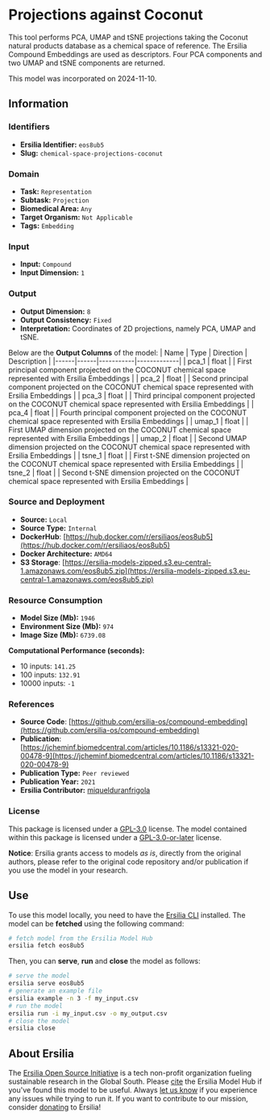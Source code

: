 # Projections against Coconut

This tool performs PCA, UMAP and tSNE projections taking the Coconut natural products database as a chemical space of reference. The Ersilia Compound Embeddings are used as descriptors. Four PCA components and two UMAP and tSNE components are returned.

This model was incorporated on 2024-11-10.

## Information
### Identifiers
- **Ersilia Identifier:** `eos8ub5`
- **Slug:** `chemical-space-projections-coconut`

### Domain
- **Task:** `Representation`
- **Subtask:** `Projection`
- **Biomedical Area:** `Any`
- **Target Organism:** `Not Applicable`
- **Tags:** `Embedding`

### Input
- **Input:** `Compound`
- **Input Dimension:** `1`

### Output
- **Output Dimension:** `8`
- **Output Consistency:** `Fixed`
- **Interpretation:** Coordinates of 2D projections, namely PCA, UMAP and tSNE.

Below are the **Output Columns** of the model:
| Name | Type | Direction | Description |
|------|------|-----------|-------------|
| pca_1 | float |  | First principal component projected on the COCONUT chemical space represented with Ersilia Embeddings |
| pca_2 | float |  | Second principal component projected on the COCONUT chemical space represented with Ersilia Embeddings |
| pca_3 | float |  | Third principal component projected on the COCONUT chemical space represented with Ersilia Embeddings |
| pca_4 | float |  | Fourth principal component projected on the COCONUT chemical space represented with Ersilia Embeddings |
| umap_1 | float |  | First UMAP dimension projected on the COCONUT chemical space represented with Ersilia Embeddings |
| umap_2 | float |  | Second UMAP dimension projected on the COCONUT chemical space represented with Ersilia Embeddings |
| tsne_1 | float |  | First t-SNE dimension projected on the COCONUT chemical space represented with Ersilia Embeddings |
| tsne_2 | float |  | Second t-SNE dimension projected on the COCONUT chemical space represented with Ersilia Embeddings |


### Source and Deployment
- **Source:** `Local`
- **Source Type:** `Internal`
- **DockerHub**: [https://hub.docker.com/r/ersiliaos/eos8ub5](https://hub.docker.com/r/ersiliaos/eos8ub5)
- **Docker Architecture:** `AMD64`
- **S3 Storage**: [https://ersilia-models-zipped.s3.eu-central-1.amazonaws.com/eos8ub5.zip](https://ersilia-models-zipped.s3.eu-central-1.amazonaws.com/eos8ub5.zip)

### Resource Consumption
- **Model Size (Mb):** `1946`
- **Environment Size (Mb):** `974`
- **Image Size (Mb):** `6739.08`

**Computational Performance (seconds):**
- 10 inputs: `141.25`
- 100 inputs: `132.91`
- 10000 inputs: `-1`

### References
- **Source Code**: [https://github.com/ersilia-os/compound-embedding](https://github.com/ersilia-os/compound-embedding)
- **Publication**: [https://jcheminf.biomedcentral.com/articles/10.1186/s13321-020-00478-9](https://jcheminf.biomedcentral.com/articles/10.1186/s13321-020-00478-9)
- **Publication Type:** `Peer reviewed`
- **Publication Year:** `2021`
- **Ersilia Contributor:** [miquelduranfrigola](https://github.com/miquelduranfrigola)

### License
This package is licensed under a [GPL-3.0](https://github.com/ersilia-os/ersilia/blob/master/LICENSE) license. The model contained within this package is licensed under a [GPL-3.0-or-later](LICENSE) license.

**Notice**: Ersilia grants access to models _as is_, directly from the original authors, please refer to the original code repository and/or publication if you use the model in your research.


## Use
To use this model locally, you need to have the [Ersilia CLI](https://github.com/ersilia-os/ersilia) installed.
The model can be **fetched** using the following command:
```bash
# fetch model from the Ersilia Model Hub
ersilia fetch eos8ub5
```
Then, you can **serve**, **run** and **close** the model as follows:
```bash
# serve the model
ersilia serve eos8ub5
# generate an example file
ersilia example -n 3 -f my_input.csv
# run the model
ersilia run -i my_input.csv -o my_output.csv
# close the model
ersilia close
```

## About Ersilia
The [Ersilia Open Source Initiative](https://ersilia.io) is a tech non-profit organization fueling sustainable research in the Global South.
Please [cite](https://github.com/ersilia-os/ersilia/blob/master/CITATION.cff) the Ersilia Model Hub if you've found this model to be useful. Always [let us know](https://github.com/ersilia-os/ersilia/issues) if you experience any issues while trying to run it.
If you want to contribute to our mission, consider [donating](https://www.ersilia.io/donate) to Ersilia!
